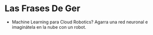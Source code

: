 # Las Frases De Ger

 * Machine Learning para Cloud Robotics? Agarra una red neuronal e imaginátela en la nube con un robot.
 
